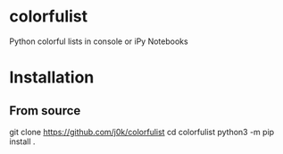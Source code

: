 # colorfulist
Python colorful lists in console or iPy Notebooks

# Installation
## From source
git clone https://github.com/j0k/colorfulist
cd colorfulist
python3 -m pip install .
